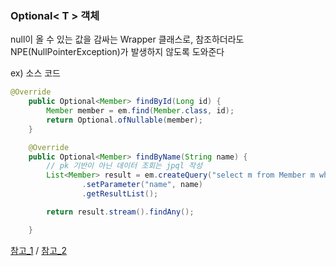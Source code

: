 ### Optional< T > 객체
null이 올 수 있는 값을 감싸는 Wrapper 클래스로, 참조하더라도 NPE(NullPointerException)가 발생하지 않도록 도와준다

ex) 소스 코드 

```java
@Override
    public Optional<Member> findById(Long id) {
        Member member = em.find(Member.class, id);
        return Optional.ofNullable(member);
    }

    @Override
    public Optional<Member> findByName(String name) {
        // pk 기반이 아닌 데이터 조회는 jpql 작성
        List<Member> result = em.createQuery("select m from Member m where m.name = :name", Member.class)
                .setParameter("name", name)
                .getResultList();

        return result.stream().findAny();

    }

```

[참고_1](http://www.tcpschool.com/java/java_stream_optional) / 
[참고_2](https://mangkyu.tistory.com/70)